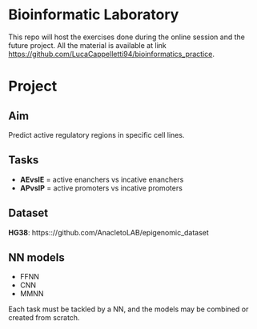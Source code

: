 # Bioinformatic Laboratory

This repo will host the exercises done during the online session and
the future project.  All the material is available at link
https://github.com/LucaCappelletti94/bioinformatics_practice.

# Project

## Aim

Predict active regulatory regions in specific cell lines.

## Tasks

- **AEvsIE** = active enanchers vs incative enanchers
- **APvsIP** = active promoters vs incative promoters

## Dataset

**HG38**: https:://github.com/AnacletoLAB/epigenomic_dataset

## NN models

- FFNN
- CNN
- MMNN

Each task must be tackled by a NN, and the models may be combined or
created from scratch.
